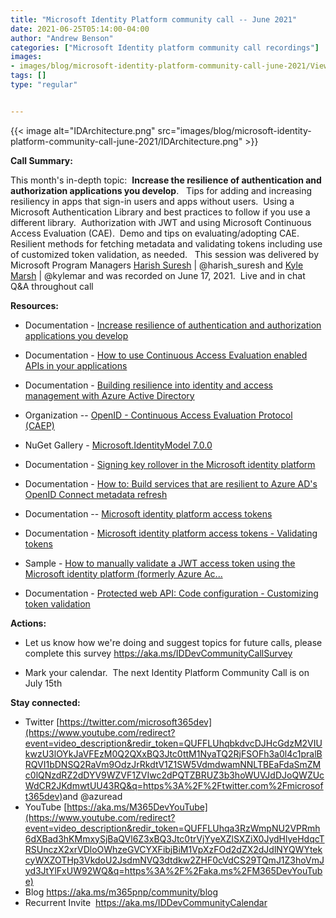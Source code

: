 ```yaml
---
title: "Microsoft Identity Platform community call -- June 2021"
date: 2021-06-25T05:14:00-04:00
author: "Andrew Benson"
categories: ["Microsoft Identity platform community call recordings"]
images:
- images/blog/microsoft-identity-platform-community-call-june-2021/ViewPorter.png
tags: []
type: "regular"


---
```


{{< image alt="IDArchitecture.png" src="images/blog/microsoft-identity-platform-community-call-june-2021/IDArchitecture.png" >}}

**Call Summary:**

This month's in-depth topic:  **Increase the resilience of
authentication and authorization applications you develop**.   Tips for
adding and increasing resiliency in apps that sign-in users and apps
without users.  Using a Microsoft Authentication Library and best
practices to follow if you use a different library.  Authorization with
JWT and using Microsoft Continuous Access Evaluation (CAE).  Demo and
tips on evaluating/adopting CAE.   Resilient methods for fetching
metadata and validating tokens including use of customized token
validation, as needed.   This session was delivered by Microsoft Program
Managers [Harish Suresh](http://twitter.com/harish_suresh) |
\@harish_suresh and [Kyle Marsh](http://twitter.com/kylemar) |
\@kylemar and was recorded on June 17, 2021.  Live and in chat Q&A
throughout call


**Resources:**


-   Documentation - [Increase resilience of authentication and
    authorization applications you
    develop](https://docs.microsoft.com/en-us/azure/active-directory/fundamentals/resilience-app-development-overview) 

-   Documentation - [How to use Continuous Access Evaluation enabled
    APIs in your
    applications](https://docs.microsoft.com/en-us/azure/active-directory/develop/app-resilience-continuous-access-evaluation) 

-   Documentation - [Building resilience into identity and access
    management with Azure Active
    Directory](https://docs.microsoft.com/en-us/azure/active-directory/fundamentals/resilience-overview) 

-   Organization -- [OpenID - Continuous Access Evaluation Protocol
    (CAEP)](https://openid.net/wg/sse/) 

-   NuGet Gallery - [Microsoft.IdentityModel
    7.0.0](https://www.nuget.org/packages/Microsoft.IdentityModel/) 

-   Documentation - [Signing key rollover in the Microsoft identity
    platform](https://docs.microsoft.com/en-us/azure/active-directory/develop/active-directory-signing-key-rollover) 

-   Documentation - [How to: Build services that are resilient to Azure
    AD's OpenID Connect metadata
    refresh](https://docs.microsoft.com/en-us/azure/active-directory/develop/howto-build-services-resilient-to-metadata-refresh) 

-   Documentation -- [Microsoft identity platform access
    tokens](https://docs.microsoft.com/azure/active-directory/develop/v2-id-and-access-tokens) 

-   Documentation - [Microsoft identity platform access tokens -
    Validating
    tokens](https://docs.microsoft.com/en-us/azure/active-directory/develop/access-tokens#validating-tokens) 

-   Sample - [How to manually validate a JWT access token using the
    Microsoft identity platform (formerly Azure
    Ac\...](https://github.com/Azure-Samples/active-directory-dotnet-webapi-manual-jwt-validation) 

-   Documentation - [Protected web API: Code configuration - Customizing
    token
    validation](https://docs.microsoft.com/en-us/azure/active-directory/develop/scenario-protected-web-api-app-configuration#customizing-token-validation)  



**Actions:**

-   Let us know how we're doing and suggest topics for future calls,
    please complete this survey
    <https://aka.ms/IDDevCommunityCallSurvey>

-   Mark your calendar.  The next Identity Platform Community Call is on
    July 15th


**Stay connected:**

-   Twitter [https://twitter.com/microsoft365dev](https://www.youtube.com/redirect?event=video_description&redir_token=QUFFLUhqbkdvcDJHcGdzM2VIUkwzU3lOYkJaVFEzM0Q2QXxBQ3Jtc0ttM1NyaTQ2RjFSOFh3a0l4c1pralBRQVI1bDNSQ2RaVm9OdzJrRkdtV1Z1SW5VdmdwamNNLTBEaFdaSmZMc0lQNzdRZ2dDYV9WZVF1ZVIwc2dPQTZBRUZ3b3hoWUVJdDJoQWZUcWdCR2JKdmwtUU43RQ&q=https%3A%2F%2Ftwitter.com%2Fmicrosoft365dev)​
    and \@azuread
-   YouTube [https://aka.ms/M365DevYouTube](https://www.youtube.com/redirect?event=video_description&redir_token=QUFFLUhqa3RzWmpNU2VPRmh6dXBad3hKMmxySjBaQVl6Z3xBQ3Jtc0trVjYyeXZlSXZiX0JydHlyeHdqcTRSUnczX2xrVDloOWhzeGVCYXFibjBiM1VpXzFOd2dZX2dJdlNYQWYtekcyWXZOTHp3VkdoU2JsdmNVQ3dtdkw2ZHF0cVdCS29TQmJ1Z3hoVmJyd3JtYlFxUW92WQ&q=https%3A%2F%2Faka.ms%2FM365DevYouTube)​
-   Blog <https://aka.ms/m365pnp/community/blog>
-   Recurrent Invite  <https://aka.ms/IDDevCommunityCalendar> 

